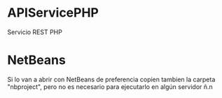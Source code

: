 # APIServicePHP
Servicio REST PHP

# NetBeans
Si lo van a abrir con NetBeans de preferencia copien tambien la carpeta "nbproject", pero no es necesario para ejecutarlo en algún servidor ñ.n


